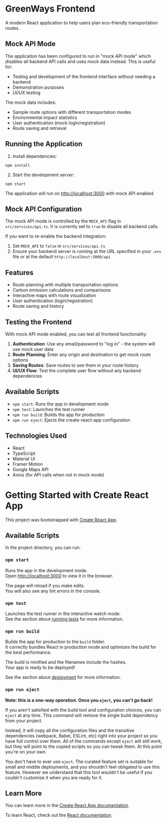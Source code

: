 # GreenWays Frontend

A modern React application to help users plan eco-friendly transportation routes.

## Mock API Mode

The application has been configured to run in "mock API mode" which disables all backend API calls and uses mock data instead. This is useful for:
- Testing and development of the frontend interface without needing a backend
- Demonstration purposes
- UI/UX testing

The mock data includes:
- Sample route options with different transportation modes
- Environmental impact statistics
- User authentication (mock login/registration)
- Route saving and retrieval

## Running the Application

1. Install dependencies:
```
npm install
```

2. Start the development server:
```
npm start
```

The application will run on [http://localhost:3000](http://localhost:3000) with mock API enabled.

## Mock API Configuration

The mock API mode is controlled by the `MOCK_API` flag in `src/services/api.ts`. It is currently set to `true` to disable all backend calls.

If you want to re-enable the backend integration:
1. Set `MOCK_API` to `false` in `src/services/api.ts`
2. Ensure your backend server is running at the URL specified in your `.env` file or at the default `http://localhost:5000/api`

## Features

- Route planning with multiple transportation options
- Carbon emission calculations and comparisons
- Interactive maps with route visualization
- User authentication (login/registration)
- Route saving and history

## Testing the Frontend

With mock API mode enabled, you can test all frontend functionality:

1. **Authentication**: Use any email/password to "log in" - the system will use mock user data
2. **Route Planning**: Enter any origin and destination to get mock route options
3. **Saving Routes**: Save routes to see them in your route history
4. **UI/UX Flow**: Test the complete user flow without any backend dependencies

## Available Scripts

- `npm start`: Runs the app in development mode
- `npm test`: Launches the test runner
- `npm run build`: Builds the app for production
- `npm run eject`: Ejects the create-react-app configuration

## Technologies Used

- React
- TypeScript
- Material UI
- Framer Motion
- Google Maps API
- Axios (for API calls when not in mock mode)

# Getting Started with Create React App

This project was bootstrapped with [Create React App](https://github.com/facebook/create-react-app).

## Available Scripts

In the project directory, you can run:

### `npm start`

Runs the app in the development mode.\
Open [http://localhost:3000](http://localhost:3000) to view it in the browser.

The page will reload if you make edits.\
You will also see any lint errors in the console.

### `npm test`

Launches the test runner in the interactive watch mode.\
See the section about [running tests](https://facebook.github.io/create-react-app/docs/running-tests) for more information.

### `npm run build`

Builds the app for production to the `build` folder.\
It correctly bundles React in production mode and optimizes the build for the best performance.

The build is minified and the filenames include the hashes.\
Your app is ready to be deployed!

See the section about [deployment](https://facebook.github.io/create-react-app/docs/deployment) for more information.

### `npm run eject`

**Note: this is a one-way operation. Once you `eject`, you can't go back!**

If you aren't satisfied with the build tool and configuration choices, you can `eject` at any time. This command will remove the single build dependency from your project.

Instead, it will copy all the configuration files and the transitive dependencies (webpack, Babel, ESLint, etc) right into your project so you have full control over them. All of the commands except `eject` will still work, but they will point to the copied scripts so you can tweak them. At this point you're on your own.

You don't have to ever use `eject`. The curated feature set is suitable for small and middle deployments, and you shouldn't feel obligated to use this feature. However we understand that this tool wouldn't be useful if you couldn't customize it when you are ready for it.

## Learn More

You can learn more in the [Create React App documentation](https://facebook.github.io/create-react-app/docs/getting-started).

To learn React, check out the [React documentation](https://reactjs.org/).
